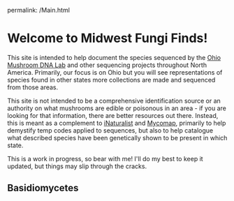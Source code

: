 permalink: /Main.html

# Welcome to Midwest Fungi Finds!

This site is intended to help document the species sequenced by the [Ohio Mushroom DNA Lab](https://www.inaturalist.org/projects/ohio-fungi-with-dna-sequence-data-ohio-mycoflora-project) and other sequencing projects throughout North America. Primarily, our focus is on Ohio but you will see representations of species found in other states more collections are made and sequenced from those areas.

This site is not intended to be a comprehensive identification source or an authority on what mushrooms are edible or poisonous in an area - if you are looking for that information, there are better resources out there. Instead, this is meant as a complement to [iNaturalist](https://www.inaturalist.org/home) and [Mycomap](https://www.mycomap.com), primarily to help demystify temp codes applied to sequences, but also to help catalogue what described species have been genetically shown to be present in which state.

This is a work in progress, so bear with me! I'll do my best to keep it updated, but things may slip through the cracks.

## Basidiomycetes
